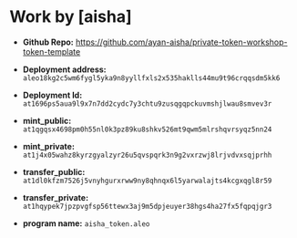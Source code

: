 # Work by [aisha]

- **Github Repo:**  https://github.com/ayan-aisha/private-token-workshop-token-template

- **Deployment address:**  `aleo18kg2c5wm6fygl5yka9n8yyllfxls2x535haklls44mu9t96crqqsdm5kk6`

- **Deployment Id:** `at1696ps5aua9l9x7n7dd2cydc7y3chtu9zusqgqpckuvmshjlwau8smvev3r`

- **mint_public:** `at1qgqsx4698pm0h55nl0k3pz89ku8shkv526mt9qwm5mlrshqvrsyqz5nn24`

- **mint_private:** `at1j4x05wahz8kyrzgyalzyr26u5qvspqrk3n9g2vxrzwj8lrjvdvxsqjprhh`

- **transfer_public:** `at1dl0kfzm7526j5vnyhgurxrww9ny8qhnqx6l5yarwalajts4kcgxqgl8r59`

- **transfer_private:** `at1hqypek7jpzpvgfsp56ttewx3aj9m5dpjeuyer38hgs4ha27fx5fqpqjgr3`

- **program name:** `aisha_token.aleo`